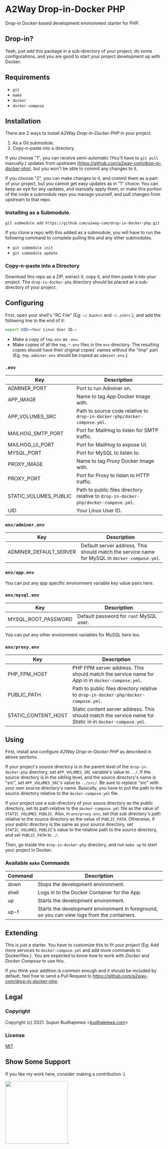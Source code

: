 # A2Way Drop-in-Docker PHP

Drop-in Docker-based development environment starter for PHP.

## Drop-in?

Yeah, just add this package in a sub-directory of your project, do some configurations, and you are good to start your project development up with Docker.

## Requirements

- `git`
- `make`
- `docker`
- `docker-compose`

## Installation

There are 2 ways to install _A2Way Drop-in-Docker PHP_ in your project.

1. As a Git submodule.
2. Copy-n-paste into a directory.

If you choose "1", you can receive semi-automatic (You'll have to `git pull` manually.) updates from upstream (https://github.com/a2way-com/drop-in-docker-php), but you won't be able to commit any changes to it.

If you choose "2", you can make changes to it, and commit them as a part of your project, but you cannot get easy updates as in "1" choice. You can keep an eye for any updates, and manually apply them, or make this portion of the code a submodule repo you manage yourself, and pull changes from upstream to that repo.

### Installing as a Submodule.

`git submodule add https://github.com/a2way-com/drop-in-docker-php.git`

If you clone a repo with this added as a submodule, you will have to run the following command to complete pulling this and any other submodules.

- `git submodule init`
- `git submodule update`

### Copy-n-paste into a Directory

Download this repo as a ZIP, extract it, copy it, and then paste it into your project. The `drop-in-docker-php` directory should be placed as a sub-directory of your project.

## Configuring

First, open your shell's "RC File" (Eg: `~/.bashrc` and `~/.zshrc`.), and add the following line to the end of it:

```bash
export UID=<Your Linux User ID.>
```

- Make a copy of `tmp.env` as `.env`.
- Make copies of all the `tmp.*.env` files in the `env` directory. The resulting copies should have their original copies' names without the "tmp" part (Eg: `tmp.adminer.env` should be copied as `adminer.env`.).

### `.env`

| Key | Description |
| --- | --- |
| ADMINER_PORT | Port to run Adminer on. |
| APP_IMAGE | Name to tag _App_ Docker Image with. |
| APP_VOLUMES_SRC | Path to source code relative to `drop-in-docker-php/docker-compose.yml`. |
| MAILHOG_SMTP_PORT | Port for MailHog to listen for SMTP traffic. |
| MAILHOG_UI_PORT | Port for MailHog to expose UI. |
| MYSQL_PORT | Port for MySQL to listen to. |
| PROXY_IMAGE | Name to tag _Proxy_ Docker Image with. |
| PROXY_PORT | Port for Proxy to listen to HTTP traffic. |
| STATIC_VOLUMES_PUBLIC | Path to public files directory relative to `drop-in-docker-php/docker-compose.yml`. |
| UID | Your Linux User ID. |

### `env/adminer.env`

| Key | Description |
| --- | --- |
| ADMINER_DEFAULT_SERVER | Default server address. This should match the service name for MySQL in `docker-compose.yml`. |

### `env/app.env`

You can put any app specific environment variable key value pairs here.

### `env/mysql.env`

| Key | Description |
| --- | --- |
| MYSQL_ROOT_PASSWORD | Default password for `root` MySQL user. |

You can put any other environment variables for MySQL here too.

### `env/proxy.env`

| Key | Description |
| --- | --- |
| PHP_FPM_HOST | PHP FPM server address. This should match the service name for _App_ in in `docker-compose.yml`. |
| PUBLIC_PATH | Path to public files directory relative to `drop-in-docker-php/docker-compose.yml`. |
| STATIC_CONTENT_HOST | Static content server address. This should match the service name for _Static_ in in `docker-compose.yml`. |

## Using

First, install and configure _A2Way Drop-in-Docker PHP_ as described in above sections.

If your project's source directory is in the parent level of the `drop-in-docker-php` directory, set `APP_VOLUMES_SRC` variable's value to `../`. If the source directory is in the sibling level, and the source directory's name is "src", set `APP_VOLUMES_SRC`'s value to `../src/`. Be sure to replace "src" with your own source directory's name. Basically, you have to put the path to the source directory relative to the `docker-compose.yml` file.

If your project use a sub-directory of your souce directory as the public directory, set its path relative to the `docker-compose.yml` file as the value of `STATIC_VOLUMES_PUBLIC`. Also, in `env/proxy.env`, set that sub directory's path relative to the source directory as the value of `PUBLIC_PATH`. Otherwise, if your public directory is the same as your source directory, set `STATIC_VOLUMES_PUBLIC`'s value to the relative path to the source directory, and set `PUBLIC_PATH` to `./`.

Then, go inside the `drop-in-docker-php` directory, and run `make up` to start your project in Docker.

### Available `make` Commands

| Command | Description |
| --- | --- |
| down | Stops the development environment. |
| shell | Logs in to the Docker Container for the App. |
| up | Starts the development environment. |
| up-f | Starts the development environment in foreground, so you can view logs from the containers. |

## Extending

This is just a starter. You have to customize this to fit your project (Eg: Add more services to `docker-compose.yml` and add more commands to Dockerfiles.). You are expected to know how to work with _Docker_ and _Docker Compose_ to use this.

If you think your addition is common enough and it should be included by default, feel free to send a Pull Request to https://github.com/a2way-com/drop-in-docker-php.

## Legal

### Copyright

Copyright (c) 2021. Supun Budhajeewa <[budhajeewa.com](https://budhajeewa.com)>

### License

[MIT](./LICENSE.md)

## Show Some Support

If you like my work here, consider making a contribution :).

[<img src="https://cdn.buymeacoffee.com/buttons/v2/default-yellow.png" width="200"/>](https://www.buymeacoffee.com/budhajeewa).
